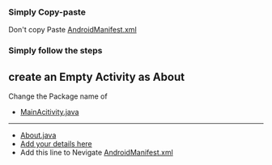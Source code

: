 
### Simply Copy-paste 

 Don't copy Paste [AndroidManifest.xml](https://github.com/yeasin50/AssetsFor_/blob/c7f21c462f82cd3d7cd1c54b789461a6be8deac5/androidAssignemt2/AndroidManifest.xml#L13)
### Simply follow the steps
## create an Empty Activity as About
Change the Package name of
- [MainAcitivity.java](https://github.com/yeasin50/AssetsFor_/blob/c7f21c462f82cd3d7cd1c54b789461a6be8deac5/androidAssignemt2/MainActivity.java#L1)
---- 

- [About.java](https://github.com/yeasin50/AssetsFor_/blob/c7f21c462f82cd3d7cd1c54b789461a6be8deac5/androidAssignemt2/About.java#L1)
- [Add your details here](https://github.com/yeasin50/AssetsFor_/blob/c7f21c462f82cd3d7cd1c54b789461a6be8deac5/androidAssignemt2/activity_about.xml#L16)
- Add this line to Nevigate [AndroidManifest.xml](https://github.com/yeasin50/AssetsFor_/blob/c7f21c462f82cd3d7cd1c54b789461a6be8deac5/androidAssignemt2/AndroidManifest.xml#L13)

